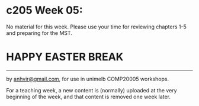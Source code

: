  c205 Week 05:
=======

  No material for this week. Please use your time for reviewing chapters 1-5 and preparing for the MST. 


HAPPY EASTER BREAK
==================

-------------------------------------------------------------

by anhvir@gmail.com, for use in unimelb COMP20005 workshops.

For a teaching week, a new content is (normally) uploaded at the very beginning of the week, and that content is removed one week later.
